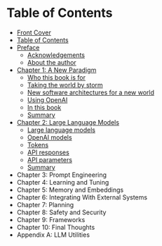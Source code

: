 # Table of Contents

* [Front Cover](./index.html)
* [Table of Contents](./table-of-contents.html)
* [Preface](./preface.html)
  * [Acknowledgements](./preface.html#acknowledgements)
  * [About the author](./preface.html#about-the-author)
* [Chapter 1: A New Paradigm](./a-new-paradigm.html)
  * [Who this book is for](./a-new-paradigm.html#who-this-book-is-for)
  * [Taking the world by storm](./a-new-paradigm.html#taking-the-world-by-storm)
  * [New software architectures for a new world](./a-new-paradigm.html#new-software-architecture-for-a-new-world)
  * [Using OpenAI](./a-new-paradigm.html#using-openai)
  * [In this book](./a-new-paradigm.html#in-this-book)
  * [Summary](./a-new-paradigm.html#summary)
* [Chapter 2: Large Language Models](./large-language-models.html)
  * [Large language models](./large-language-models.html#large-language-models)
  * [OpenAI models](./large-language-models.html#openai-models)
  * [Tokens](./large-language-models.html#tokens)
  * [API responses](./large-language-models.html#api-responses)
  * [API parameters](./large-language-models.html#api-parameters)
  * [Summary](./large-language-models.html#summary)
* Chapter 3: Prompt Engineering
* Chapter 4: Learning and Tuning
* Chapter 5: Memory and Embeddings
* Chapter 6: Integrating With External Systems
* Chapter 7: Planning
* Chapter 8: Safety and Security
* Chapter 9: Frameworks
* Chapter 10: Final Thoughts
* Appendix A: LLM Utilities
